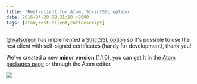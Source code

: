 ```yaml
---
title: 'Rest-client for Atom, StrictSSL option'
date: 2016-04-20 08:31:10 +0000
tags: [atom,rest-client,coffeescript]
---
```

[@watsonjon](https://github.com/watsonjon) has implemented a [StrictSSL option](https://github.com/ddavison/rest-client/pull/34) so
It's possible to use the rest client with self-signed certificates (handy for development), thank you!

We've created a new **minor version** (1.1.0), you can get It in the [Atom packages page](https://atom.io/packages/rest-client) or through the Atom editor.

![](/content/images/2016/04/Screen-Shot-2016-04-20-at-10-28-29.png)
